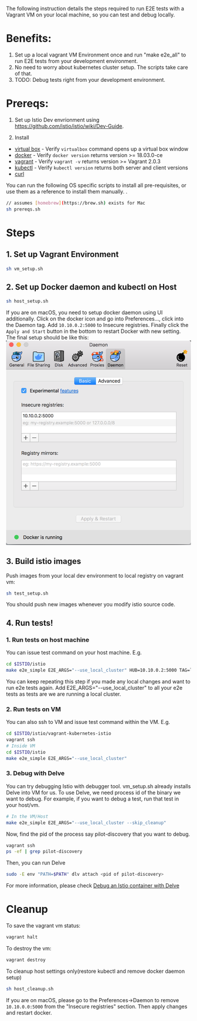 The following instruction details the steps required to run E2E tests with a Vagrant VM on your local machine, so you can test and debug locally.

# Benefits:
1. Set up a local vagrant VM Environment once and run "make e2e_all" to run E2E tests from your development environment.
1. No need to worry about kubernetes cluster setup. The scripts take care of that.
1. TODO: Debug tests right from your development environment.

# Prereqs:
1. Set up Istio Dev envrionment using https://github.com/istio/istio/wiki/Dev-Guide.

1. Install
  * [virtual box](https://www.virtualbox.org/wiki/Downloads) - Verify `virtualbox` command opens up a virtual box window
  * [docker](https://docs.docker.com/) - Verify `docker version` returns version >= 18.03.0-ce
  * [vagrant](https://www.vagrantup.com/downloads.html) - Verify `vagrant -v` returns version >= Vagrant 2.0.3
  * [kubectl](https://kubernetes.io/docs/tasks/tools/install-kubectl) - Verify `kubectl version` returns both server and client versions
  * [curl](https://curl.haxx.se/)

You can run the following OS specific scripts to install all pre-requisites, or use them as a reference to install them manually. .

```bash
// assumes [homebrew](https://brew.sh) exists for Mac
sh prereqs.sh
```

# Steps
## 1. Set up Vagrant Environment
```bash
sh vm_setup.sh
```

## 2. Set up Docker daemon and kubectl on Host
```bash
sh host_setup.sh
```
If you are on macOS, you need to setup docker daemon using UI additionally.
Click on the docker icon and go into Preferences..., click into the Daemon tag.
Add `10.10.0.2:5000` to Insecure registries.
Finally click the `Apply and Start` button in the bottom to restart Docker with new setting.
The final setup should be like this:
![Docker Daemon on macOS](macos_docker_daemon.png)

## 3. Build istio images
Push images from your local dev environment to local registry on vagrant vm:
```bash
sh test_setup.sh
```
You should push new images whenever you modify istio source code.

## 4. Run tests!
### 1. Run tests on host machine
You can issue test command on your host machine.
E.g.
```bash
cd $ISTIO/istio
make e2e_simple E2E_ARGS="--use_local_cluster" HUB=10.10.0.2:5000 TAG=latest
```
You can keep repeating this step if you made any local changes and want to run e2e tests again.
Add E2E_ARGS="--use_local_cluster" to all your e2e tests as tests are we are running a local cluster.
### 2. Run tests on VM
You can also ssh to VM and issue test command within the VM.
E.g.
```bash
cd $ISTIO/istio/vagrant-kubernetes-istio
vagrant ssh
# Inside VM
cd $ISTIO/istio
make e2e_simple E2E_ARGS="--use_local_cluster"
```

### 3. Debug with Delve
You can try debugging Istio with debugger tool. vm_setup.sh already installs Delve into VM for us. To use Delve, we need process id of the binary we want to debug.
For example, if you want to debug a test, run that test in your host/vm.
```bash
# In the VM/Host
make e2e_simple E2E_ARGS="--use_local_cluster --skip_cleanup"
```
Now, find the pid of the process say pilot-discovery that you want to debug.
```bash
vagrant ssh
ps -ef | grep pilot-discovery
```
Then, you can run Delve
```bash
sudo -E env "PATH=$PATH" dlv attach <pid of pilot-discovery>
```
For more information, please check [Debug an Istio container with Delve](https://github.com/istio/istio/wiki/Dev-Guide#debug-an-istio-container-with-delve)

# Cleanup
To save the vagrant vm status:
```bash
vagrant halt
```

To destroy the vm:
```bash
vagrant destroy
``` 

To cleanup host settings only(restore kubectl and remove docker daemon setup)
```bash
sh host_cleanup.sh
```
If you are on macOS, please go to the Preferences->Daemon to remove `10.10.0.0:5000` from the "Insecure registries" section. Then apply changes and restart docker. 
